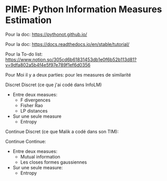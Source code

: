 # PIME: Python Information Measures Estimation

Pour la doc: https://pythonot.github.io/


Pour la doc: https://docs.readthedocs.io/en/stable/tutorial/



Pour la To-do list: https://www.notion.so/305cd6b61831453db1e0f6b52b113d81?v=9dfa802a5b4f4e5f97e789f1ef6d0356


Pour Moi il y a deux parties: pour les measures de similarité


Discret Discret (ce que j'ai codé dans InfoLM)
 - Entre deux measues:
    - F divergences
    - Fisher Rao
    - LP distances
 - Sur une seule measure
    - Entropy

Continue Discret (ce que Malik a codé dans son TIM):


Continue Continue:
  - Entre deux measues:
    -  Mutual information
    -  Les closes formes gaussiennes
  - Sur une seule measure:
    - Entropy  
